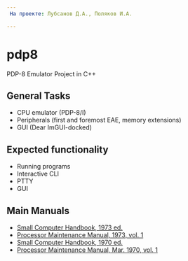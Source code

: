 ```yaml
---
 На проекте: Лубсанов Д.А., Поляков И.А.

---
```


# pdp8

PDP-8 Emulator Project in C++

## General Tasks

* CPU emulator  (PDP-8/I)
* Peripherals (first and foremost EAE, memory extensions)
* GUI (Dear ImGUI-docked)

## Expected functionality

* Running programs
* Interactive CLI
* PTTY
* GUI

## Main Manuals

* [Small Computer Handbook, 1973 ed.](http://www.vandermark.ch/pdp8/uploads/PDP8/PDP8.Manuals/DEC-S8-OSSCH-A.pdf)
* [Processor Maintenance Manual, 1973, vol. 1](http://www.vandermark.ch/pdp8/uploads/PDP8/PDP8.Manuals/DEC-8E-HR1C-D.pdf)
* [Small Computer Handbook, 1970 ed.](https://bitsavers.org/pdf/dec/pdp8/handbooks/SmallComputerHandbook_1970.pdf)
* [Processor Maintenance Manual, Mar. 1970, vol. 1](https://bitsavers.org/pdf/dec/pdp8/pdp8i/DEC-8I-HR1A-D_8Imaint_Mar70.pdf)
